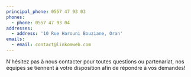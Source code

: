```yaml
---
principal_phone: 0557 47 93 03
phones:
  - phone: 0557 47 93 04
addresses:
  - address: '10 Rue Harouni Bouziane, Oran'
emails:
  - email: contact@linkomweb.com
---
```

N'hésitez pas à nous contacter pour toutes questions ou partenariat, nos équipes se tiennent à votre disposition afin de répondre à vos demandes!
